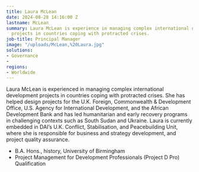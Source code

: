 ```yaml
---
title: Laura McLean
date: 2024-08-28 14:16:00 Z
lastname: McLean
summary: Laura McLean is experience in managing complex international development
  projects in countries coping with protracted crises.
job-title: Principal Manager
image: "/uploads/McLean,%20Laura.jpg"
solutions:
- Governance
- 
regions:
- Worldwide
---
```


Laura McLean is experienced in managing complex international development projects in countries coping with protracted crises. She has helped design projects for the U.K. Foreign, Commonwealth & Development Office, U.S. Agency for International Development, and the African Development Bank and has led humanitarian and early recovery programs in challenging contexts such as South Sudan and Ukraine. Laura is currently embedded in DAI’s U.K. Conflict, Stabilisation, and Peacebuilding Unit, where she is responsible for business and strategy development, and project quality assurance.

* B.A. Hons., history, University of Birmingham
* Project Management for Development Professionals (Project D Pro) Qualification